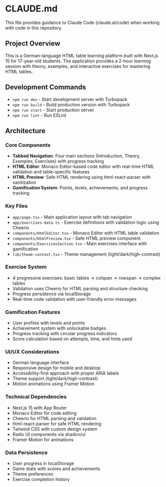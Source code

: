 # CLAUDE.md

This file provides guidance to Claude Code (claude.ai/code) when working with code in this repository.

## Project Overview

This is a German-language HTML table learning platform built with Next.js 15 for 17-year-old students. The application provides a 2-hour learning session with theory, examples, and interactive exercises for mastering HTML tables.

## Development Commands

- `npm run dev` - Start development server with Turbopack
- `npm run build` - Build production version with Turbopack
- `npm run start` - Start production server
- `npm run lint` - Run ESLint

## Architecture

### Core Components
- **Tabbed Navigation**: Four main sections (Introduction, Theory, Examples, Exercises) with progress tracking
- **HTML Editor**: Monaco Editor-based code editor with real-time HTML validation and table-specific features
- **HTML Preview**: Safe HTML rendering using html-react-parser with sanitization
- **Gamification System**: Points, levels, achievements, and progress tracking

### Key Files
- `app/page.tsx` - Main application layout with tab navigation
- `app/exercises-data.ts` - Exercise definitions with validation logic using Cheerio
- `components/HtmlEditor.tsx` - Monaco Editor with HTML table validation
- `components/HtmlPreview.tsx` - Safe HTML preview component
- `components/ExercisesSection.tsx` - Main exercises interface with gamification
- `lib/theme-context.tsx` - Theme management (light/dark/high-contrast)

### Exercise System
- 4 progressive exercises: basic tables → colspan → rowspan → complex tables
- Validation uses Cheerio for HTML parsing and structure checking
- Progress persistence via localStorage
- Real-time code validation with user-friendly error messages

### Gamification Features
- User profiles with levels and points
- Achievement system with unlockable badges
- Progress tracking with circular progress indicators
- Score calculation based on attempts, time, and hints used

### UI/UX Considerations
- German language interface
- Responsive design for mobile and desktop
- Accessibility-first approach with proper ARIA labels
- Theme support (light/dark/high-contrast)
- Motion animations using Framer Motion

### Technical Dependencies
- Next.js 15 with App Router
- Monaco Editor for code editing
- Cheerio for HTML parsing and validation
- html-react-parser for safe HTML rendering
- Tailwind CSS with custom design system
- Radix UI components via shadcn/ui
- Framer Motion for animations

### Data Persistence
- User progress in localStorage
- Game state with scores and achievements
- Theme preferences
- Exercise completion history